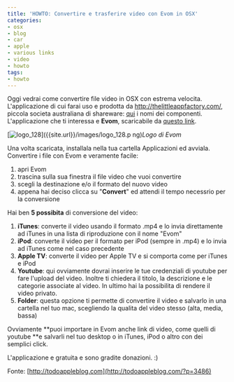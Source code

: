 ```yaml
---
title: 'HOWTO: Convertire e trasferire video con Evom in OSX'
categories:
- osx
- blog
- car
- apple
- various links
- video
- howto
tags:
- howto
---
```

Oggi vedrai come convertire file video in OSX con estrema velocita.
L'applicazione di cui farai uso e prodotta da
<http://thelittleappfactory.com/>, piccola societa australiana di shareware:
[qui](http://thelittleappfactory.com/about/) i nomi dei componenti.
L'applicazione che ti interessa e **Evom**, scaricabile da [questo
link](http://thelittleappfactory.com/evom/).

[![logo_128]({{site.url}}/images/logo_128.png)]({{site.url}}/images/logo_128.p
ng)_Logo di Evom_

Una volta scaricata, installala nella tua cartella Applicazioni ed avviala.
Convertire i file con Evom e veramente facile:

  1. apri Evom
  2. trascina sulla sua finestra il file video che vuoi convertire
  3. scegli la destinazione e/o il formato del nuovo video
  4. appena hai deciso clicca su "**Convert**" ed attendi il tempo necessrio per la conversione
  

  
Hai ben **5 possibita** di conversione del video:

  1. **iTunes**: converte il video usando il formato .mp4 e lo invia direttamente ad iTunes in una lista di riproduzione con il nome "Evom"
  2. **iPod**: converte il video per il formato per iPod (sempre in .mp4) e lo invia ad iTunes come nel caso precedente
  3. **Apple TV**: converte il video per Apple TV e si comporta come per iTunes e iPod
  4. **Youtube**: qui ovviamente dovrai inserire le tue credenziali di youtube per fare l'upload del video. Inoltre ti chiedera il titolo, la descrizione e le categorie associate al video. In ultimo hai la possibilita di rendere il video privato.
  5. **Folder**: questa opzione ti permette di convertire il video e salvarlo in una cartella nel tuo mac, scegliendo la qualita del video stesso (alta, media, bassa)
  

  
Ovviamente **puoi importare in Evom anche link di video, come quelli di
youtube **e salvarli nel tuo desktop o in iTunes, iPod o altro con dei
semplici click.

L'applicazione e gratuita e sono gradite donazioni. :)

Fonte: [http://todoappleblog.com](http://todoappleblog.com/?p=3486)

